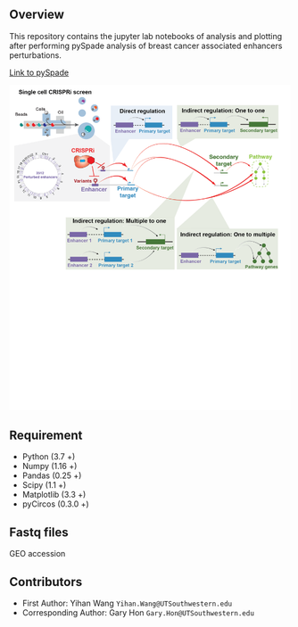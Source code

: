 ## Overview
This repository contains the jupyter lab notebooks of analysis and plotting after performing pySpade analysis of breast cancer associated enhancers perturbations.

[Link to pySpade](https://github.com/yihan1119/pySpade)

![Over-view](./MISC/Overview.png "Overview")

## Requirement
* Python (3.7 +)
* Numpy (1.16 +)
* Pandas (0.25 +)
* Scipy (1.1 +)
* Matplotlib (3.3 +)
* pyCircos (0.3.0 +)

## Fastq files
GEO accession

## Contributors 
* First Author: Yihan Wang `Yihan.Wang@UTSouthwestern.edu`
* Corresponding Author: Gary Hon `Gary.Hon@UTSouthwestern.edu`
